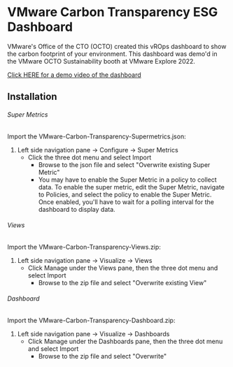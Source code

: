 # VMware Carbon Transparency ESG Dashboard

VMware's Office of the CTO (OCTO) created this vROps dashboard to show the carbon footprint of your environment.  This dashboard was demo'd in the VMware OCTO Sustainability booth at VMware Explore 2022.

[Click HERE for a demo video of the dashboard](https://www.youtube.com/watch?v=Uqe1zpoXXs8)

## Installation

###### Super Metrics
Import the VMware-Carbon-Transparency-Supermetrics.json:
1. Left side navigation pane -> Configure -> Super Metrics
   - Click the three dot menu and select Import
     - Browse to the json file and select "Overwrite existing Super Metric"
     - You may have to enable the Super Metric in a policy to collect data.  To enable the super metric, edit the Super Metric, navigate to Policies, and select the policy to enable the Super Metric.  Once enabled, you'll have to wait for a polling interval for the dashboard to display data.

###### Views
Import the VMware-Carbon-Transparency-Views.zip:
1. Left side navigation pane -> Visualize -> Views
   - Click Manage under the Views pane, then the three dot menu and select Import
     - Browse to the zip file and select "Overwrite existing View"

###### Dashboard
Import the VMware-Carbon-Transparency-Dashboard.zip:
1. Left side navigation pane -> Visualize -> Dashboards
   - Click Manage under the Dashboards pane, then the three dot menu and select Import
     - Browse to the zip file and select "Overwrite"
